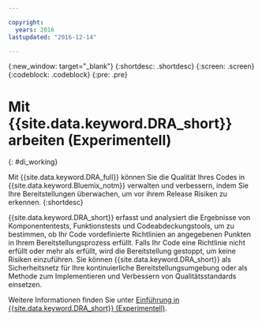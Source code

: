 ```yaml
---

copyright:
  years: 2016
lastupdated: "2016-12-14"

---
```


{:new_window: target="_blank"}
{:shortdesc: .shortdesc}
{:screen: .screen}
{:codeblock: .codeblock}
{:pre: .pre}

# Mit {{site.data.keyword.DRA_short}} arbeiten (Experimentell)
{: #di_working}

Mit {{site.data.keyword.DRA_full}} können Sie die Qualität Ihres Codes in {{site.data.keyword.Bluemix_notm}} verwalten und verbessern, indem Sie Ihre Bereitstellungen überwachen, um vor ihrem Release Risiken zu erkennen.
{:shortdesc}

{{site.data.keyword.DRA_short}} erfasst und analysiert die Ergebnisse von Komponententests, Funktionstests und Codeabdeckungstools, um zu bestimmen, ob Ihr Code vordefinierte Richtlinien an angegebenen Punkten in Ihrem Bereitstellungsprozess erfüllt. Falls Ihr Code eine Richtlinie nicht erfüllt oder mehr als erfüllt, wird die Bereitstellung gestoppt, um keine Risiken einzuführen. Sie können {{site.data.keyword.DRA_short}} als Sicherheitsnetz für Ihre kontinuierliche Bereitstellungsumgebung oder als Methode zum Implementieren und Verbessern von Qualitätsstandards einsetzen. 

Weitere Informationen finden Sie unter [Einführung in {{site.data.keyword.DRA_short}} (Experimentell)](/docs/services/DevOpsInsights/index.html).
